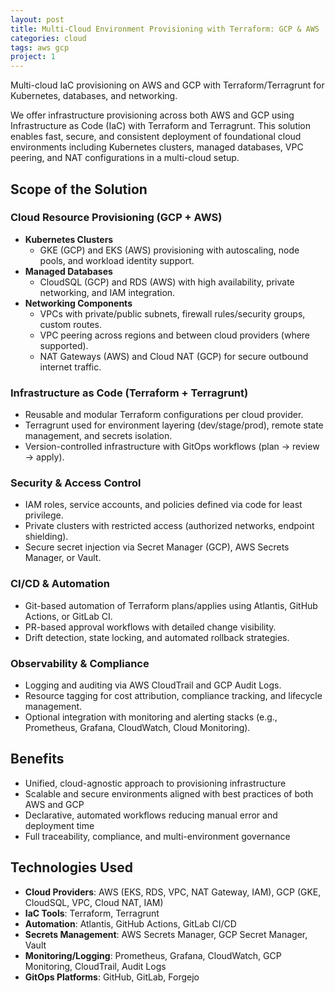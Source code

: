 ```yaml
---
layout: post
title: Multi-Cloud Environment Provisioning with Terraform: GCP & AWS
categories: cloud
tags: aws gcp
project: 1
---
```


Multi-cloud IaC provisioning on AWS and GCP with Terraform/Terragrunt for Kubernetes, databases, and networking.

<!--more-->

We offer infrastructure provisioning across both AWS and GCP using Infrastructure as Code (IaC) with Terraform and Terragrunt. This solution enables fast, secure, and consistent deployment of foundational cloud environments including Kubernetes clusters, managed databases, VPC peering, and NAT configurations in a multi-cloud setup.

## Scope of the Solution

### Cloud Resource Provisioning (GCP + AWS)

- **Kubernetes Clusters**  
  - GKE (GCP) and EKS (AWS) provisioning with autoscaling, node pools, and workload identity support.  
- **Managed Databases**  
  - CloudSQL (GCP) and RDS (AWS) with high availability, private networking, and IAM integration.  
- **Networking Components**  
  - VPCs with private/public subnets, firewall rules/security groups, custom routes.  
  - VPC peering across regions and between cloud providers (where supported).  
  - NAT Gateways (AWS) and Cloud NAT (GCP) for secure outbound internet traffic.

### Infrastructure as Code (Terraform + Terragrunt)

- Reusable and modular Terraform configurations per cloud provider.  
- Terragrunt used for environment layering (dev/stage/prod), remote state management, and secrets isolation.  
- Version-controlled infrastructure with GitOps workflows (plan → review → apply).

### Security & Access Control

- IAM roles, service accounts, and policies defined via code for least privilege.  
- Private clusters with restricted access (authorized networks, endpoint shielding).  
- Secure secret injection via Secret Manager (GCP), AWS Secrets Manager, or Vault.

### CI/CD & Automation

- Git-based automation of Terraform plans/applies using Atlantis, GitHub Actions, or GitLab CI.  
- PR-based approval workflows with detailed change visibility.  
- Drift detection, state locking, and automated rollback strategies.

### Observability & Compliance

- Logging and auditing via AWS CloudTrail and GCP Audit Logs.  
- Resource tagging for cost attribution, compliance tracking, and lifecycle management.  
- Optional integration with monitoring and alerting stacks (e.g., Prometheus, Grafana, CloudWatch, Cloud Monitoring).

## Benefits

- Unified, cloud-agnostic approach to provisioning infrastructure  
- Scalable and secure environments aligned with best practices of both AWS and GCP  
- Declarative, automated workflows reducing manual error and deployment time  
- Full traceability, compliance, and multi-environment governance

## Technologies Used

- **Cloud Providers**: AWS (EKS, RDS, VPC, NAT Gateway, IAM), GCP (GKE, CloudSQL, VPC, Cloud NAT, IAM)  
- **IaC Tools**: Terraform, Terragrunt  
- **Automation**: Atlantis, GitHub Actions, GitLab CI/CD  
- **Secrets Management**: AWS Secrets Manager, GCP Secret Manager, Vault  
- **Monitoring/Logging**: Prometheus, Grafana, CloudWatch, GCP Monitoring, CloudTrail, Audit Logs  
- **GitOps Platforms**: GitHub, GitLab, Forgejo
